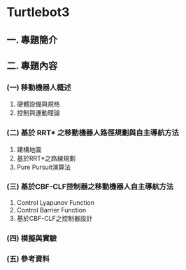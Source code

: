# Turtlebot3
## 一.	專題簡介
## 二.	專題內容
### (一)	移動機器人概述
1.	硬體設備與規格
2.	控制與運動理論
### (二)	基於 RRT* 之移動機器人路徑規劃與自主導航方法
1.	建構地圖
2.	基於RRT*之路線規劃
3.	Pure Pursuit演算法
### (三)	基於CBF-CLF控制器之移動機器人自主導航方法
1.	Control Lyapunov Function
2.	Control Barrier Function
3.	基於CBF-CLF之控制器設計 
### (四)	模擬與實驗
### (五)	參考資料

